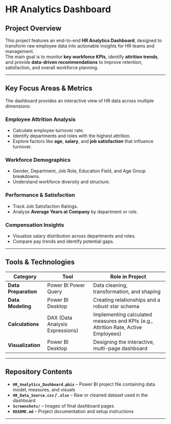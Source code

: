 # HR Analytics Dashboard 

##  Project Overview
This project features an end-to-end **HR Analytics Dashboard**, designed to transform raw employee data into actionable insights for HR teams and management.  
The main goal is to monitor **key workforce KPIs**, identify **attrition trends**, and provide **data-driven recommendations** to improve retention, satisfaction, and overall workforce planning.

---

##  Key Focus Areas & Metrics
The dashboard provides an interactive view of HR data across multiple dimensions:

###  Employee Attrition Analysis
- Calculate employee turnover rate.
- Identify departments and roles with the highest attrition.
- Explore factors like **age**, **salary**, and **job satisfaction** that influence turnover.

###  Workforce Demographics
- Gender, Department, Job Role, Education Field, and Age Group breakdowns.
- Understand workforce diversity and structure.

###  Performance & Satisfaction
- Track Job Satisfaction Ratings.
- Analyze **Average Years at Company** by department or role.

###  Compensation Insights
- Visualize salary distribution across departments and roles.
- Compare pay trends and identify potential gaps.

---

##  Tools & Technologies

| Category | Tool | Role in Project |
|-----------|------|----------------|
| **Data Preparation** | Power BI Power Query | Data cleaning, transformation, and shaping |
| **Data Modeling** | Power BI Desktop | Creating relationships and a robust star schema |
| **Calculations** | DAX (Data Analysis Expressions) | Implementing calculated measures and KPIs (e.g., Attrition Rate, Active Employees) |
| **Visualization** | Power BI Desktop | Designing the interactive, multi-page dashboard |

---

##  Repository Contents
- **`HR_Analytics_Dashboard.pbix`** – Power BI project file containing data model, measures, and visuals  
- **`HR_Data_Source.csv` / `.xlsx`** – Raw or cleaned dataset used in the dashboard  
- **`Screenshots/`** – Images of final dashboard pages  
- **`README.md`** – Project documentation and setup instructions  

---

